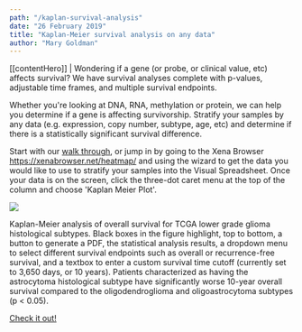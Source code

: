 ```yaml
---
path: "/kaplan-survival-analysis"
date: "26 February 2019"
title: "Kaplan-Meier survival analysis on any data"
author: "Mary Goldman"
---
```


[[contentHero]]
| Wondering if a gene (or probe, or clinical value, etc) affects survival? We have survival analyses complete with p-values, adjustable time frames, and multiple survival endpoints.

Whether you're looking at DNA, RNA, methylation or protein, we can help you determine if a gene is affecting survivorship. Stratify your samples by any data (e.g. expression, copy number, subtype, age, etc) and determine if there is a statistically significant survival difference.

Start with our [walk through](https://ucsc-xena.gitbook.io/project/overview-of-features/kaplan-meier-plots), or jump in by going to the Xena Browser <https://xenabrowser.net/heatmap/> and using the wizard to get the data you would like to use to stratify your samples into the Visual Spreadsheet. Once your data is on the screen, click the three-dot caret menu at the top of the column and choose 'Kaplan Meier Plot'.

![](/images/kaplan-survival.png)

Kaplan-Meier analysis of overall survival for TCGA lower grade glioma histological subtypes. Black boxes in the figure highlight, top to bottom, a button to generate a PDF, the statistical analysis results, a dropdown menu to select different survival endpoints such as overall or recurrence-free survival, and a textbox to enter a custom survival time cutoff (currently set to 3,650 days, or 10 years). Patients characterized as having the astrocytoma histological subtype have significantly worse 10-year overall survival compared to the oligodendroglioma and oligoastrocytoma subtypes (p < 0.05).

[Check it out!](https://xenabrowser.net/heatmap/?bookmark=2f9d783982879594dd0f52564058372d)
